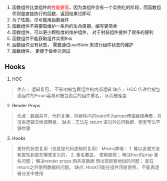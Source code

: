 1. 函数组件比类组件的<font color="red">性能要高</font>，因为类组件会有一个实例化的阶段，而函数组件则是直接执行的函数，返回结果过即可
2. 为了性能，尽可能用函数组件
3. 函数组件不需要取维护一系列的生命周期，编写更简单
4. 函数组件，可以更小颗粒度的维护组件， 对于封装组件提供了很多的便利
5. 函数组件不能获取组件实例this
6. 函数组件没有状态， 需要通过useState 来进行组件状态的维护
7. 函数组件， 更便于做单元测试

## Hooks 
1. HOC
> 优点： 逻辑复用， 不影响被包裹组件的内部逻辑
> 缺点： HOC 传递给被包裹组件的Props容易和被包裹后的组件重名， 从而被覆盖

2. Render Props
> 优点：数据共享、代码复用，将组件内的state作为props传递给调用者，将渲染逻辑交给调用者。
> 缺点：无法在 return 语句外访问数据、嵌套写法不够优雅

3. Hooks
> 更好的状态复用（也就是代码逻辑的复用）
> Mixins弊端： 1. 难以追溯方法和属性到底在哪里定义的， 2. 重名覆盖，
> 使用直观；
> 解决hoc的prop 重名问题；
> 解决render props 因共享数据 而出现嵌套地狱的问题；
> 能在return之外使用数据的问题。
> 缺点:  Hook只能在组件顶层使用， 不能再逻辑分支中使用